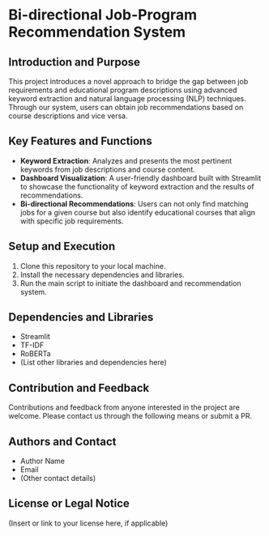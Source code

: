 # Bi-directional Job-Program Recommendation System

## Introduction and Purpose

This project introduces a novel approach to bridge the gap between job requirements and educational program descriptions using advanced keyword extraction and natural language processing (NLP) techniques. Through our system, users can obtain job recommendations based on course descriptions and vice versa.

## Key Features and Functions

- **Keyword Extraction**: Analyzes and presents the most pertinent keywords from job descriptions and course content.
- **Dashboard Visualization**: A user-friendly dashboard built with Streamlit to showcase the functionality of keyword extraction and the results of recommendations.
- **Bi-directional Recommendations**: Users can not only find matching jobs for a given course but also identify educational courses that align with specific job requirements.

## Setup and Execution

1. Clone this repository to your local machine.
2. Install the necessary dependencies and libraries.
3. Run the main script to initiate the dashboard and recommendation system.

## Dependencies and Libraries

- Streamlit
- TF-IDF
- RoBERTa
- (List other libraries and dependencies here)

## Contribution and Feedback

Contributions and feedback from anyone interested in the project are welcome. Please contact us through the following means or submit a PR.

## Authors and Contact

- Author Name
- Email
- (Other contact details)

## License or Legal Notice

(Insert or link to your license here, if applicable)

